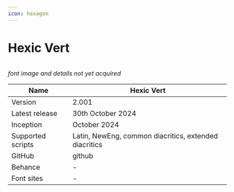 ```yaml
---
icon: hexagon
---
```


# Hexic Vert

<div data-full-width="true"><figure><img src="../../.gitbook/assets/Hexic%20Vert%20Font%20Cover%20landscape.svg" alt=""><figcaption></figcaption></figure></div>

_font image and details not yet acquired_&#x20;

| Name              | Hexic Vert                                            |
| ----------------- | ----------------------------------------------------- |
| Version           | 2.001                                                 |
| Latest release    | 30th October 2024                                     |
| Inception         | October 2024                                          |
| Supported scripts | Latin, NewEng, common diacritics, extended diacritics |
| GitHub            | github                                                |
| Behance           | -                                                     |
| Font sites        | -                                                     |
